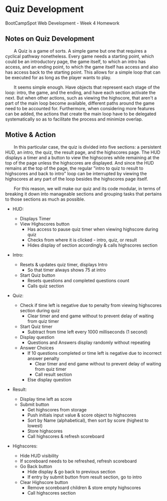 # Quiz Development
BootCampSpot Web Development - Week 4 Homework

## Notes on Quiz Development
&nbsp;&nbsp;&nbsp;&nbsp;&nbsp;&nbsp; A Quiz is a game of sorts. A simple game but
one that requires a cyclical pathway nonetheless. Every game needs a starting point,
which could be an introductory page, the game itself, to which an intro has access,
and an ending point, to which the game itself has access and also has access back
to the starting point. This allows for a simple loop that can be executed for as 
long as the player wants to play. 

&nbsp;&nbsp;&nbsp;&nbsp;&nbsp;&nbsp; It seems simple enough. Have objects that
represent each stage of the loop: intro, the game, and the ending, and have each
section activate the next. But when other actions, such as viewing the highscore,
that aren't a part of the main loop become available, different paths around the
game need to be accounted for. Furthermore, when considering more features can be
added, the actions that create the main loop have to be delegated systematically
so as to facilitate the process and minimize overlap.

## Motive & Action
&nbsp;&nbsp;&nbsp;&nbsp;&nbsp;&nbsp; In this particular case, the quiz is divided
into five sections: a persistent HUD, an intro, the quiz, the result page, and the
highscores page. The HUD displays a timer and a button to view the highscores while
remaining at the top of the page unless the highscores are displayed. And since the
HUD remains at the top of the page, the regular "intro to quiz to result to highscores
and back to intro" loop can be interrupted by viewing the highscores at any part of
the loop besides the highscores page itself.

&nbsp;&nbsp;&nbsp;&nbsp;&nbsp;&nbsp; For this reason, we will make our quiz and its
code modular, in terms of breaking it down into manageable sections and grouping tasks
that pertains to those sections as much as possible. 

* HUD:
    - Displays Timer
    - View Highscores button
        - Has access to pause quiz timer when viewing highscore during quiz
        - Checks from where it is clicked - intro, quiz, or result
        - Hides display of section accordingly & calls highscores section

* Intro:
    - Resets & updates quiz timer, displays Intro
        - So that timer always shows 75 at intro
    - Start Quiz button
        - Resets questions and completed questions count
        - Calls quiz section

* Quiz:
    - Check if time left is negative due to penalty from viewing highscores section during quiz
        - Clear timer and end game without to prevent delay of waiting from quiz timer
    - Start Quiz timer
        - Subtract from time left every 1000 milliseconds (1 second)
    - Display question
        - Questions and Answers display randomly without repeating
    - Answer Choices
        - If 10 questions completed or time left is negative due to incorrect answer penalty
            - Clear timer and end game without to prevent delay of waiting from quiz timer
            - Call result section
        - Else display question

* Result:
    - Display time left as score
    - Submit button
        - Get highscores from storage
        - Push initials input value & score object to highscores
        - Sort by Name (alphabetical), then sort by score (highest to lowest)
        - Store highscores
        - Call highscores & refresh scoreboard

* Highscores:
    - Hide HUD visibility
    - If scoreboard needs to be refreshed, refresh scoreboard
    - Go Back button
        - Hide display & go back to previous section
        - If entry by submit button from result section, go to intro
    - Clear Highscore button
        - Remove scoreboard children & store empty highscores
        - Call highscores section
